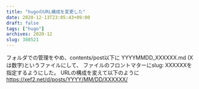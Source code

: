 ```yaml
---
title: "hugoのURL構成を変更した"
date: 2020-12-13T23:05:43+09:00
draft: false
tags: ["hugo"]
archives: 2020-12
slug: 388521
---
```


フォルダでの管理をやめ、contents/post以下に YYYYMMDD_XXXXXX.md (Xは数字)というファイルにして、
ファイルのフロントマターにslug: XXXXXXを指定するようにした。
URLの構成を変えて以下のように
https://xef2.net/d/posts/YYYY/MM/DD/XXXXXX/


